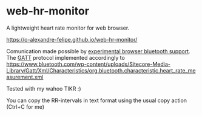 # web-hr-monitor
A lightweight heart rate monitor for web browser.

https://o-alexandre-felipe.github.io/web-hr-monitor/

Comunication made possible by [experimental browser bluetooth support](https://developer.mozilla.org/en-US/docs/Web/API/Bluetooth/requestDevice).
The [GATT](https://learn.adafruit.com/introduction-to-bluetooth-low-energy/gatt) protocol implemented accordingly to
https://www.bluetooth.com/wp-content/uploads/Sitecore-Media-Library/Gatt/Xml/Characteristics/org.bluetooth.characteristic.heart_rate_measurement.xml

Tested with my wahoo TIKR :)

You can copy the RR-intervals in text format using the usual copy action (Ctrl+C for me)
